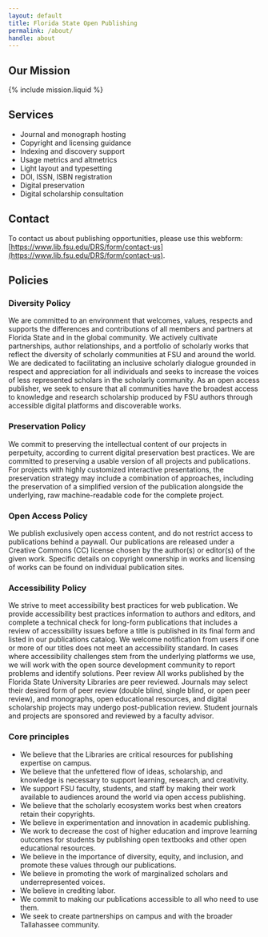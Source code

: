 ```yaml
---
layout: default
title: Florida State Open Publishing
permalink: /about/
handle: about
---
```


## Our Mission

{% include mission.liquid %}

## Services
- Journal and monograph hosting
- Copyright and licensing guidance
- Indexing and discovery support
- Usage metrics and altmetrics 
- Light layout and typesetting
- DOI, ISSN, ISBN registration
- Digital preservation
- Digital scholarship consultation

## Contact

To contact us about publishing opportunities, please use this webform: [https://www.lib.fsu.edu/DRS/form/contact-us](https://www.lib.fsu.edu/DRS/form/contact-us).

## Policies 

### Diversity Policy
We are committed to an environment that welcomes, values, respects and supports the differences and contributions of all members and partners at Florida State and in the global community. We actively cultivate partnerships, author relationships, and a portfolio of scholarly works that reflect the diversity of scholarly communities at FSU and around the world. We are dedicated to facilitating an inclusive scholarly dialogue grounded in respect and appreciation for all individuals and seeks to increase the voices of less represented scholars in the scholarly community. As an open access publisher, we seek to ensure that all communities have the broadest access to knowledge and research scholarship produced by FSU authors through accessible digital platforms and discoverable works.

### Preservation Policy

We commit to preserving the intellectual content of our projects in perpetuity, according to current digital preservation best practices. We are committed to preserving a usable version of all projects and publications. For projects with highly customized interactive presentations, the preservation strategy may include a combination of approaches, including the preservation of a simplified version of the publication alongside the underlying, raw machine-readable code for the complete project. 

### Open Access Policy
We publish exclusively open access content, and do not restrict access to publications behind a paywall. Our publications are released under a Creative Commons (CC) license chosen by the author(s) or editor(s) of the given work. Specific details on copyright ownership in works and licensing of works can be found on individual publication sites.

### Accessibility Policy
We strive to meet accessibility best practices for web publication. We provide accessibility best practices information to authors and editors, and complete a technical check for long-form publications that includes a review of accessibility issues before a title is published in its final form and listed in our publications catalog. We welcome notification from users if one or more of our titles does not meet an accessibility standard. In cases where accessibility challenges stem from the underlying platforms we use, we will work with the open source development community to report problems and identify solutions.
Peer review 
All works published by the Florida State University Libraries are peer reviewed. Journals may select their desired form of peer review (double blind, single blind, or open peer review), and monographs, open educational resources, and digital scholarship projects may undergo post-publication review. Student journals and projects are sponsored and reviewed by a faculty advisor.

### Core principles 
- We believe that the Libraries are critical resources for publishing expertise on campus.
- We believe that the unfettered flow of ideas, scholarship, and knowledge is necessary to support learning, research, and creativity.
- We support FSU faculty, students, and staff by making their work available to audiences around the world via open access publishing.
- We believe that the scholarly ecosystem works best when creators retain their copyrights. 
- We believe in experimentation and innovation in academic publishing.
- We work to decrease the cost of higher education and improve learning outcomes for students by publishing open textbooks and other open educational resources.
- We believe in the importance of diversity, equity, and inclusion, and promote these values through our publications.
- We believe in promoting the work of marginalized scholars and underrepresented voices.
- We believe in crediting labor.
- We commit to making our publications accessible to all who need to use them.
- We seek to create partnerships on campus and with the broader Tallahassee community.

